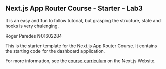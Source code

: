 ## Next.js App Router Course - Starter - Lab3

It is an easy and fun to follow tutorial, but grasping the structure, state and hooks is very chalenging.

Roger Paredes
N01602284

This is the starter template for the Next.js App Router Course. It contains the starting code for the dashboard application.

For more information, see the [course curriculum](https://nextjs.org/learn) on the Next.js Website.
